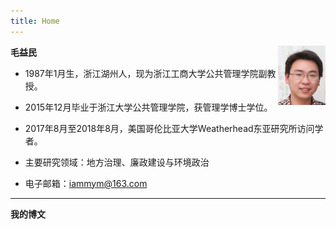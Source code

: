 ```yaml
---
title: Home
---
```


<img src="/img/portrait.png" style="max-width:15%;min-width:40px;float:right;" alt="portrait" />



**毛益民**

- 1987年1月生，浙江湖州人，现为浙江工商大学公共管理学院副教授。

- 2015年12月毕业于浙江大学公共管理学院，获管理学博士学位。

- 2017年8月至2018年8月，美国哥伦比亚大学Weatherhead东亚研究所访问学者。

- 主要研究领域：地方治理、廉政建设与环境政治

- 电子邮箱：iammym@163.com

---
**我的博文**
